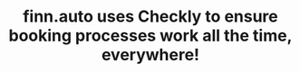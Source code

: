 ---
title: "finn.auto uses Checkly to ensure booking processes work all the time, everywhere!"
description: >-
  <a href="https://www.finn.auto/?utm_source=blog&utm_medium=article&utm_campaign=checklycase" target="_blank">finn.auto</a> provides you with easy and flexible access to vehicles. You either sign up for a new car subscription or buy a used car online and have your dream model delivered to your home—a real e-commerce experience. finn.auto tests and monitors with Checkly to make sure all processes are working seamlessly, all the time, everywhere.
logo: '/images/case-studies/hero_logo.svg'
problem:
  label: The Problem
  title: Ensure the money-making process works
  description1: >-
    finn.auto makes getting access to your dream car as easy as ordering shoes online. The Munich-based startup is one of the leading car subscription platforms rapidly expanding internationally. Therefore, finn.auto relies on a super modern technology stack with a Next.js-based frontend, Vercel for hosting, Gitlab for source control and Sentry to monitor the application stack.
  description2: >-
    While finn.auto saw great results in team productivity and performance, user-reported issues showed that the testing and monitoring approach was lagging behind. A self-hosted monitoring solution required a lot of maintenance effort and, at the same time, did not work reliably to monitor what end-users were experiencing. If you ever worked in e-commerce, you know that this is key, especially when the product you sell is easy access to a high-value car.
  logos:
    - src: '/images/case-studies/checkly_logo.svg'
      alt: "checkly logo"
    - src: '/images/case-studies/nextjs-logo.svg'
      alt: "nextjs logo"
    - src: '/images/case-studies/vercel-logo.svg'
      alt: "vercel logo"
    - src: '/images/case-studies/gitlab-logo.svg'
      alt: "gitlab logo"
    - src: '/images/case-studies/sentry-logo.svg'
      alt: "sentry logo"
quote:
  author: Andreas Wixler
  role: 'CTO & Co-Founder of finn.auto'
  avatar: "/images/case-studies/andreas@2x.png"
  description: >-
    Checkly is super easy to use and fits perfectly in our toolchain. We monitor our Vercel projects on preview and production to catch issues earlier and we can trust that we are the first ones to know about problems in production. A nice side effect is that we were able to replace 3 different solutions for testing, monitoring, and alerting with Checkly.
solution:
  label: The Solution
  title: Continuous monitoring on preview and deploy with Checkly
  image: '/images/case-studies/macbook-finnauto@2x.png'
  description: >-
    It became apparent that finn.auto needed a better approach for active monitoring to stay ahead of issues. “Our tech platform is our building block to be able to bring ten-thousands of cars on the streets. It is super crucial that the customer processes work all the time, especially the booking flow. I call that the money-making process.” says Andreas Wixler, CTO. finn.auto started looking for a highly reliable solution that could monitor the customer processes from an end-user perspective and, most importantly, fit in the cross-functional teams’ development toolchain.<br/>
    As a heavy Vercel customer, finn.auto discovered Checkly in the Vercel marketplace and enabled the integration with a few clicks. The teams saw value in the auto-generated browser checks that scan, for example, the console log for JavaScript errors on each deployment.<br/>
    In the following days, the teams wrote more Playwright end-to-end scripts to run on a schedule and, thanks to the Vercel integration, also on each deployment. In addition, the teams created full-fledged HTTP requests to monitor crucial booking and payment APIs, constantly. After a two-week evaluation, the team was convinced to move all active monitoring to Checkly.
result:
  label: The result
  title: Higher reliability with less effort
  description: >-
    After implementing Checkly, the teams quickly saw massive improvements. The engineers were able to triple the number of E2E checks to increase test coverage. Compared to the in-house solution, the false-failure rate decreased by 80%, giving back the teams confidence in their testing and monitoring. As a result, the user-reported issues have reduced significantly as the teams can test earlier, more reliably, and monitor user experience in short intervals in target regions across the globe. “Checkly is super easy to use and fits perfectly in our toolchain. We monitor our Vercel projects on preview and production to catch issues earlier, and we can trust that we are the first ones to know about problems in production. A nice side effect is that we were able to replace three different solutions for testing, monitoring, and alerting with Checkly”, says Andreas. finn.auto’s laser focus on performance and customer experience pays off. Only one year after launch the startup counts more than 1000 active subscriptions and an outstanding rating of 4.7 on Trustpilot. 
---